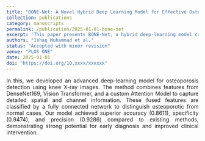 ```yaml
---
title: "BONE-Net: A Novel Hybrid Deep Learning Model for Effective Osteoporosis Detection"
collection: publications
category: manuscripts
permalink: /publication/2025-01-01-bone-net
excerpt: 'This paper presents BONE-Net, a hybrid deep-learning model combining DenseNet169, Vision Transformer, and Attention Module for osteoporosis detection.'
authors: "Ishaq Muhammad et al."
status: "Accepted with minor revision"
venue: "PLOS ONE"
date: 2025-01-01
doi: "https://doi.org/10.xxxx/xxxxxx"
---
```


<p style="text-align: justify;">
 In this, we developed an advanced deep-learning model for osteoporosis detection using knee X-ray images. The method combines features from DenseNet169, Vision Transformer, and a custom Attention Model to capture detailed spatial and channel information. These fused features are classified by a fully connected network to distinguish osteoporotic from normal cases. Our model achieved superior accuracy (0.8611), specificity (0.9474), and precision (0.9286) compared to existing methods, demonstrating strong potential for early diagnosis and improved clinical intervention.
 </p>